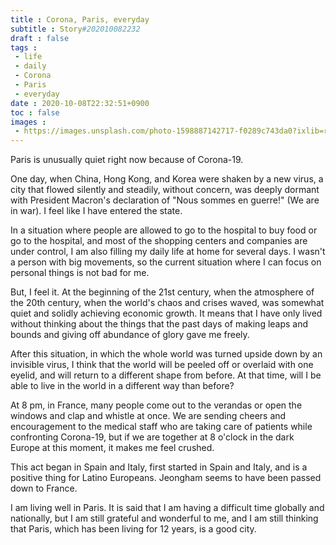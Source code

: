 ```yaml
---
title : Corona, Paris, everyday
subtitle : Story#202010082232
draft : false
tags :
 - life
 - daily
 - Corona
 - Paris
 - everyday
date : 2020-10-08T22:32:51+0900
toc : false
images : 
 - https://images.unsplash.com/photo-1598887142717-f0289c743da0?ixlib=rb-1.2.1&q=80&fm=jpg&crop=entropy&cs=tinysrgb&w=1080&fit=max&ixid=eyJhcHBfaWQiOjE1NTU0OX0
---
```

Paris is unusually quiet right now because of Corona-19.  

One day, when China, Hong Kong, and Korea were shaken by a new virus, a city that flowed silently and steadily, without concern, was deeply dormant with President Macron's declaration of "Nous sommes en guerre!" (We are in war). I feel like I have entered the state.  

In a situation where people are allowed to go to the hospital to buy food or go to the hospital, and most of the shopping centers and companies are under control, I am also filling my daily life at home for several days. I wasn't a person with big movements, so the current situation where I can focus on personal things is not bad for me.  

But, I feel it. At the beginning of the 21st century, when the atmosphere of the 20th century, when the world's chaos and crises waved, was somewhat quiet and solidly achieving economic growth. It means that I have only lived without thinking about the things that the past days of making leaps and bounds and giving off abundance of glory gave me freely.  

After this situation, in which the whole world was turned upside down by an invisible virus, I think that the world will be peeled off or overlaid with one eyelid, and will return to a different shape from before. At that time, will I be able to live in the world in a different way than before?  

At 8 pm, in France, many people come out to the verandas or open the windows and clap and whistle at once. We are sending cheers and encouragement to the medical staff who are taking care of patients while confronting Corona-19, but if we are together at 8 o'clock in the dark Europe at this moment, it makes me feel crushed.  

This act began in Spain and Italy, first started in Spain and Italy, and is a positive thing for Latino Europeans. Jeongham seems to have been passed down to France.  

I am living well in Paris. It is said that I am having a difficult time globally and nationally, but I am still grateful and wonderful to me, and I am still thinking that Paris, which has been living for 12 years, is a good city.